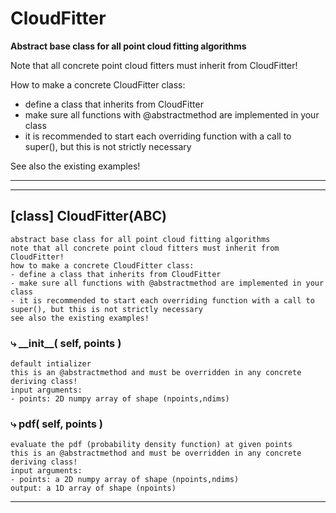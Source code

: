 # CloudFitter  
  
**Abstract base class for all point cloud fitting algorithms** 

Note that all concrete point cloud fitters must inherit from CloudFitter!  

How to make a concrete CloudFitter class:
- define a class that inherits from CloudFitter
- make sure all functions with @abstractmethod are implemented in your class
- it is recommended to start each overriding function with a call to super(), but this is not strictly necessary

See also the existing examples!
- - -
  
  
- - -
## [class] CloudFitter(ABC)  
```text  
abstract base class for all point cloud fitting algorithms  
note that all concrete point cloud fitters must inherit from CloudFitter!  
how to make a concrete CloudFitter class:  
- define a class that inherits from CloudFitter  
- make sure all functions with @abstractmethod are implemented in your class  
- it is recommended to start each overriding function with a call to super(), but this is not strictly necessary  
see also the existing examples!  
```  
### &#10551; \_\_init\_\_( self, points )  
```text  
default intializer  
this is an @abstractmethod and must be overridden in any concrete deriving class!  
input arguments:  
- points: 2D numpy array of shape (npoints,ndims)  
```  
### &#10551; pdf( self, points )  
```text  
evaluate the pdf (probability density function) at given points  
this is an @abstractmethod and must be overridden in any concrete deriving class!  
input arguments:  
- points: a 2D numpy array of shape (npoints,ndims)  
output: a 1D array of shape (npoints)  
```  
- - -  
  
